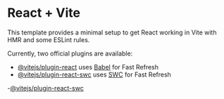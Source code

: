 # React + Vite

This template provides a minimal setup to get React working in Vite with HMR and some ESLint rules.

Currently, two official plugins are available:

- [@vitejs/plugin-react](https://github.com/vitejs/vite-plugin-react/blob/main/packages/plugin-react/README.md) uses [Babel](https://babeljs.io/) for Fast Refresh
- [@vitejs/plugin-react-swc](https://github.com/vitejs/vite-plugin-react-swc) uses [SWC](https://swc.rs/) for Fast Refresh

-[@vitejs/plugin-react-swc](https://www.google.com/search?q=google&oq=google&gs_lcrp=EgZjaHJvbWUyBggAEEUYOzIGCAEQRRg5MgYIAhBFGDsyBggDEEUYOzIHCAQQABiPAjIHCAUQABiPAjIHCAYQABiPAjIGCAcQRRg80gEJMzA0MmowajE1qAIIsAIB&sourceid=chrome&ie=UTF-8)
